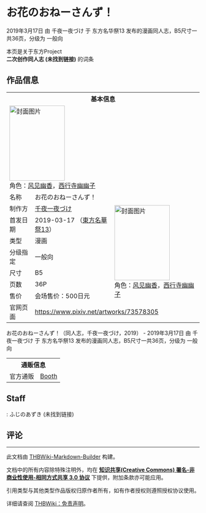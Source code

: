 # お花のおねーさんず！

<!-- source html: G:\repos\THBWiki-Markdown-Builder\THBWikiMarkdown\Temp\main\b\be\ns0%3A%E3%81%8A%E8%8A%B1%E3%81%AE%E3%81%8A%E3%81%AD%E3%83%BC%E3%81%95%E3%82%93%E3%81%9A%EF%BC%81.html -->

2019年3月17日 由 千夜一夜づけ 于 东方名华祭13 发布的漫画同人志，B5尺寸一共36页，分级为 一般向

本页是关于东方Project  
 **二次创作同人志 (未找到链接)** 的词条

## 作品信息

<table><tbody><tr><th colspan="3">基本信息</th></tr><tr><td class="cover-artwork-mobile" colspan="2"><a href="./文件-お花のおねーさんず！封面.jpg.md" class="image" title="封面图片"><img alt="封面图片" src="https://upload.thwiki.cc/thumb/1/19/%E3%81%8A%E8%8A%B1%E3%81%AE%E3%81%8A%E3%81%AD%E3%83%BC%E3%81%95%E3%82%93%E3%81%9A%EF%BC%81%E5%B0%81%E9%9D%A2.jpg/144px-%E3%81%8A%E8%8A%B1%E3%81%AE%E3%81%8A%E3%81%AD%E3%83%BC%E3%81%95%E3%82%93%E3%81%9A%EF%BC%81%E5%B0%81%E9%9D%A2.jpg" decoding="async" loading="lazy" width="144" height="196" srcset="https://upload.thwiki.cc/thumb/1/19/%E3%81%8A%E8%8A%B1%E3%81%AE%E3%81%8A%E3%81%AD%E3%83%BC%E3%81%95%E3%82%93%E3%81%9A%EF%BC%81%E5%B0%81%E9%9D%A2.jpg/215px-%E3%81%8A%E8%8A%B1%E3%81%AE%E3%81%8A%E3%81%AD%E3%83%BC%E3%81%95%E3%82%93%E3%81%9A%EF%BC%81%E5%B0%81%E9%9D%A2.jpg 1.5x, https://upload.thwiki.cc/thumb/1/19/%E3%81%8A%E8%8A%B1%E3%81%AE%E3%81%8A%E3%81%AD%E3%83%BC%E3%81%95%E3%82%93%E3%81%9A%EF%BC%81%E5%B0%81%E9%9D%A2.jpg/287px-%E3%81%8A%E8%8A%B1%E3%81%AE%E3%81%8A%E3%81%AD%E3%83%BC%E3%81%95%E3%82%93%E3%81%9A%EF%BC%81%E5%B0%81%E9%9D%A2.jpg 2x" data-file-width="880" data-file-height="1200"></a><div class="cover-char">角色：<a href="./风见幽香.md" title="风见幽香">风见幽香</a>，<a href="./西行寺幽幽子.md" title="西行寺幽幽子">西行寺幽幽子</a></div></td>
</tr><tr><td class="label">名称</td><td colspan="2"> お花のおねーさんず！ </td></tr><tr><td class="label">制作方</td><td><a href="./千夜一夜づけ.md" title="千夜一夜づけ">千夜一夜づけ</a></td><td class="cover-artwork" rowspan="7" style="min-width:196px;"><a href="./文件-お花のおねーさんず！封面.jpg.md" class="image" title="封面图片"><img alt="封面图片" src="https://upload.thwiki.cc/thumb/1/19/%E3%81%8A%E8%8A%B1%E3%81%AE%E3%81%8A%E3%81%AD%E3%83%BC%E3%81%95%E3%82%93%E3%81%9A%EF%BC%81%E5%B0%81%E9%9D%A2.jpg/144px-%E3%81%8A%E8%8A%B1%E3%81%AE%E3%81%8A%E3%81%AD%E3%83%BC%E3%81%95%E3%82%93%E3%81%9A%EF%BC%81%E5%B0%81%E9%9D%A2.jpg" decoding="async" loading="lazy" width="144" height="196" srcset="https://upload.thwiki.cc/thumb/1/19/%E3%81%8A%E8%8A%B1%E3%81%AE%E3%81%8A%E3%81%AD%E3%83%BC%E3%81%95%E3%82%93%E3%81%9A%EF%BC%81%E5%B0%81%E9%9D%A2.jpg/215px-%E3%81%8A%E8%8A%B1%E3%81%AE%E3%81%8A%E3%81%AD%E3%83%BC%E3%81%95%E3%82%93%E3%81%9A%EF%BC%81%E5%B0%81%E9%9D%A2.jpg 1.5x, https://upload.thwiki.cc/thumb/1/19/%E3%81%8A%E8%8A%B1%E3%81%AE%E3%81%8A%E3%81%AD%E3%83%BC%E3%81%95%E3%82%93%E3%81%9A%EF%BC%81%E5%B0%81%E9%9D%A2.jpg/287px-%E3%81%8A%E8%8A%B1%E3%81%AE%E3%81%8A%E3%81%AD%E3%83%BC%E3%81%95%E3%82%93%E3%81%9A%EF%BC%81%E5%B0%81%E9%9D%A2.jpg 2x" data-file-width="880" data-file-height="1200"></a><div class="cover-char">角色：<a href="./风见幽香.md" title="风见幽香">风见幽香</a>，<a href="./西行寺幽幽子.md" title="西行寺幽幽子">西行寺幽幽子</a></div></td>
</tr><tr><td class="label">首发日期</td><td>2019-03-17&#160;（<a href="/展会作品列表?e=%E4%B8%9C%E6%96%B9%E5%90%8D%E5%8D%8E%E7%A5%AD%2313">東方名華祭13</a>）</td></tr><tr><td class="label">类型</td><td>漫画</td></tr><tr><td class="label">分级指定</td><td>一般向</td></tr><tr><td class="label">尺寸</td><td>B5</td></tr><tr><td class="label">页数</td><td>36P</td></tr><tr><td class="label">售价</td><td>会场售价：500日元</td></tr>
<tr><td class="label">官网页面</td><td colspan="2"><a rel="nofollow" class="external free" href="https://www.pixiv.net/artworks/73578305">https://www.pixiv.net/artworks/73578305</a></td></tr></tbody></table>

お花のおねーさんず！（同人志，千夜一夜づけ，2019） - 2019年3月17日 由 千夜一夜づけ 于 东方名华祭13 发布的漫画同人志，B5尺寸一共36页，分级为 一般向

<table><tbody><tr><th colspan="3">通贩信息</th></tr><tr><td class="label">官方通贩</td><td colspan="2"><a rel="nofollow" class="external text" href="https://honey-b.booth.pm/items/1367010">Booth</a></td></tr></tbody></table>



## Staff
: ふじのあずき (未找到链接)


## 评论




---

此文档由 [THBWiki-Markdown-Builder](https://github.com/Delsin-Yu/THBWiki-Markdown-Builder) 构建。

文档中的所有内容除特殊注明外，均在 [**知识共享(Creative Commons) 署名-非商业性使用-相同方式共享 3.0 协议**](https://creativecommons.org/licenses/by-sa/3.0/deed.zh-hans) 下提供，附加条款亦可能应用。

引用类型与其他类型作品版权归原作者所有，如有作者授权则遵照授权协议使用。

详细请查阅 [THBWiki：免责声明](https://thbwiki.cc/THBWiki:%E5%85%8D%E8%B4%A3%E5%A3%B0%E6%98%8E)。

